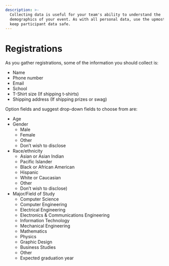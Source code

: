 ```yaml
---
description: >-
  Collecting data is useful for your team's ability to understand the
  demographics of your event. As with all personal data, use the upmost care to
  keep participant data safe.
---
```


# Registrations

As you gather registrations, some of the information you should collect is: 

* Name
* Phone number
* Email
* School
* T-Shirt size \(If shipping t-shirts\) 
* Shipping address \(If shipping prizes or swag\)

Option fields and suggest drop-down fields to choose from are: 

* Age
* Gender 
  * Male
  * Female
  * Other
  * Don’t wish to disclose
* Race/ethnicity 
  * Asian or Asian Indian
  * Pacific Islander
  * Black or African American 
  * Hispanic
  * White or Caucasian
  * Other
  * Don’t wish to disclose\)
* Major/Field of Study 
  * Computer Science
  * Computer Engineering
  * Electrical Engineering
  * Electronics & Communications Engineering
  * Information Technology
  * Mechanical Engineering
  * Mathematics
  * Physics
  * Graphic Design
  * Business Studies
  * Other
  * Expected graduation year




